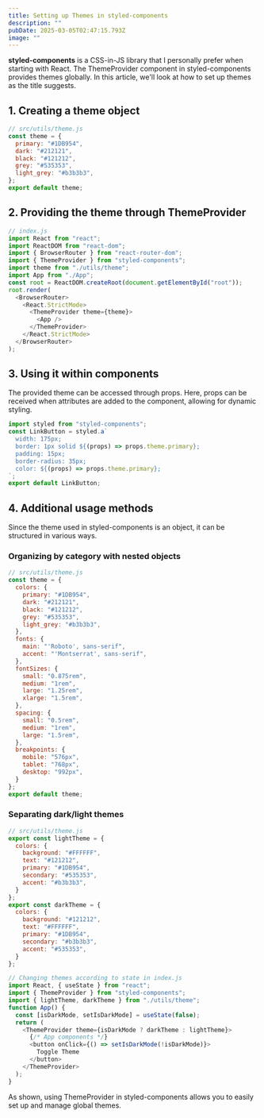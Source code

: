 ```yaml
---
title: Setting up Themes in styled-components
description: ""
pubDate: 2025-03-05T02:47:15.793Z
image: ""
---
```


**styled-components** is a CSS-in-JS library that I personally prefer when starting with React. The ThemeProvider component in styled-components provides themes globally. In this article, we'll look at how to set up themes as the title suggests.

## 1. Creating a theme object
```javascript
// src/utils/theme.js
const theme = {
  primary: "#1DB954",
  dark: "#212121",
  black: "#121212",
  grey: "#535353",
  light_grey: "#b3b3b3",
};
export default theme;
```

## 2. Providing the theme through ThemeProvider
```javascript
// index.js 
import React from "react";
import ReactDOM from "react-dom";
import { BrowserRouter } from "react-router-dom";
import { ThemeProvider } from "styled-components";
import theme from "./utils/theme";
import App from "./App";
const root = ReactDOM.createRoot(document.getElementById("root"));
root.render(
  <BrowserRouter>
    <React.StrictMode>
      <ThemeProvider theme={theme}>
        <App />
      </ThemeProvider>
    </React.StrictMode>
  </BrowserRouter>
);
```

## 3. Using it within components
The provided theme can be accessed through props. Here, props can be received when attributes are added to the component, allowing for dynamic styling.
```javascript
import styled from "styled-components";
const LinkButton = styled.a`
  width: 175px;
  border: 1px solid ${(props) => props.theme.primary};
  padding: 15px;
  border-radius: 35px;
  color: ${(props) => props.theme.primary};
`;
export default LinkButton;
```

## 4. Additional usage methods
Since the theme used in styled-components is an object, it can be structured in various ways.

### Organizing by category with nested objects
```javascript
// src/utils/theme.js
const theme = {
  colors: {
    primary: "#1DB954",
    dark: "#212121",
    black: "#121212",
    grey: "#535353",
    light_grey: "#b3b3b3",
  },
  fonts: {
    main: "'Roboto', sans-serif",
    accent: "'Montserrat', sans-serif",
  },
  fontSizes: {
    small: "0.875rem",
    medium: "1rem",
    large: "1.25rem",
    xlarge: "1.5rem",
  },
  spacing: {
    small: "0.5rem",
    medium: "1rem",
    large: "1.5rem",
  },
  breakpoints: {
    mobile: "576px",
    tablet: "768px",
    desktop: "992px",
  }
};
export default theme;
```

### Separating dark/light themes
```javascript
// src/utils/theme.js
export const lightTheme = {
  colors: {
    background: "#FFFFFF",
    text: "#121212",
    primary: "#1DB954",
    secondary: "#535353",
    accent: "#b3b3b3",
  }
};
export const darkTheme = {
  colors: {
    background: "#121212",
    text: "#FFFFFF",
    primary: "#1DB954",
    secondary: "#b3b3b3",
    accent: "#535353",
  }
};
```

```javascript
// Changing themes according to state in index.js
import React, { useState } from "react";
import { ThemeProvider } from "styled-components";
import { lightTheme, darkTheme } from "./utils/theme";
function App() {
  const [isDarkMode, setIsDarkMode] = useState(false);
  return (
    <ThemeProvider theme={isDarkMode ? darkTheme : lightTheme}>
      {/* App components */}
      <button onClick={() => setIsDarkMode(!isDarkMode)}>
        Toggle Theme
      </button>
    </ThemeProvider>
  );
}
```

As shown, using ThemeProvider in styled-components allows you to easily set up and manage global themes.